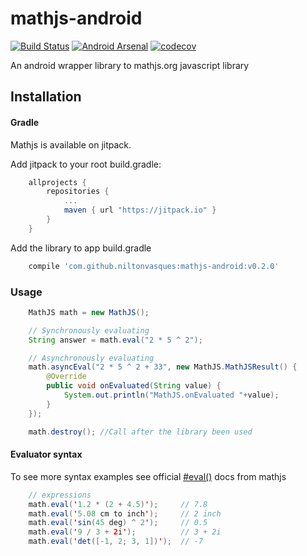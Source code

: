 # mathjs-android

[![Build Status](https://travis-ci.org/niltonvasques/mathjs-android.svg?branch=travis)](https://travis-ci.org/niltonvasques/mathjs-android)
[![Android Arsenal](https://img.shields.io/badge/Android%20Arsenal-MathJS%20Android-green.svg?style=flat)](http://android-arsenal.com/details/1/4675)
[![codecov](https://codecov.io/gh/niltonvasques/mathjs-android/branch/master/graph/badge.svg)](https://codecov.io/gh/niltonvasques/mathjs-android)

An android wrapper library to mathjs.org javascript library

## Installation

#### Gradle
Mathjs is available on jitpack.

Add jitpack to your root build.gradle:

```gradle
	allprojects {
		repositories {
			...
			maven { url "https://jitpack.io" }
		}
	}
```

Add the library to app build.gradle

```gradle
    compile 'com.github.niltonvasques:mathjs-android:v0.2.0'
```

### Usage
```java
    MathJS math = new MathJS();

    // Synchronously evaluating
    String answer = math.eval("2 * 5 ^ 2");

    // Asynchronously evaluating
    math.asyncEval("2 * 5 ^ 2 + 33", new MathJS.MathJSResult() {
        @Override
        public void onEvaluated(String value) {
            System.out.println("MathJS.onEvaluated "+value);
        }
    });

    math.destroy(); //Call after the library been used
```

#### Evaluator syntax

To see more syntax examples see official [#eval()](http://mathjs.org/docs/expressions/parsing.html#eval) docs from mathjs

```java
    // expressions
    math.eval('1.2 * (2 + 4.5)');     // 7.8
    math.eval('5.08 cm to inch');     // 2 inch
    math.eval('sin(45 deg) ^ 2');     // 0.5
    math.eval('9 / 3 + 2i');          // 3 + 2i
    math.eval('det([-1, 2; 3, 1])');  // -7
```
